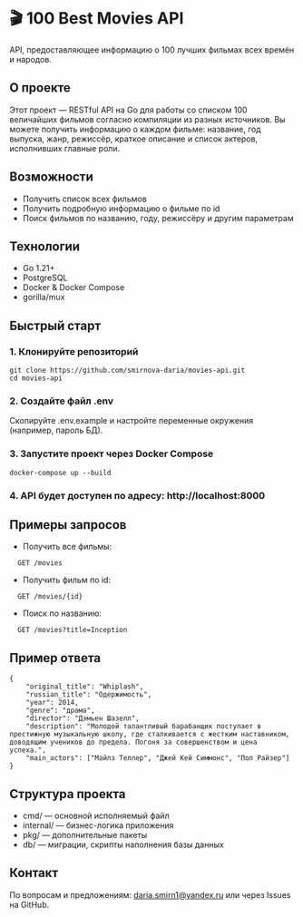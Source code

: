 # 🎬 100 Best Movies API

API, предоставляющее информацию о 100 лучших фильмах всех времён и народов.

## О проекте

Этот проект — RESTful API на Go для работы со списком 100 величайших фильмов согласно компиляции из разных источников. Вы можете получить информацию о каждом фильме: название, год выпуска, жанр, режиссёр, краткое описание и список актеров, исполнивших главные роли.

## Возможности

- Получить список всех фильмов
- Получить подробную информацию о фильме по id
- Поиск фильмов по названию, году, режиссёру и другим параметрам

## Технологии

- Go 1.21+
- PostgreSQL
- Docker & Docker Compose
- gorilla/mux

## Быстрый старт

### 1. Клонируйте репозиторий

```shell
git clone https://github.com/smirnova-daria/movies-api.git
cd movies-api
```

### 2. Создайте файл .env

Скопируйте .env.example и настройте переменные окружения (например, пароль БД).

### 3. Запустите проект через Docker Compose

```shell
docker-compose up --build
```

### 4. API будет доступен по адресу: http://localhost:8000

## Примеры запросов

- Получить все фильмы:
  
```
  GET /movies
```

- Получить фильм по id:
  
```
  GET /movies/{id}
```  

- Поиск по названию:
  
```
  GET /movies?title=Inception
```  

## Пример ответа

```
{
    "original_title": "Whiplash",
    "russian_title": "Одержимость",
    "year": 2014,
    "genre": "драма",
    "director": "Дэмьен Шазелл",
    "description": "Молодой талантливый барабанщик поступает в престижную музыкальную школу, где сталкивается с жестким наставником, доводящим учеников до предела. Погоня за совершенством и цена успеха.",
    "main_actors": ["Майлз Теллер", "Джей Кей Симмонс", "Пол Райзер"]
}
```

## Структура проекта

- cmd/ — основной исполняемый файл
- internal/ — бизнес-логика приложения
- pkg/ — дополнительные пакеты
- db/ — миграции, скрипты наполнения базы данных

## Контакт

По вопросам и предложениям: daria.smirn1@yandex.ru или через Issues на GitHub.
